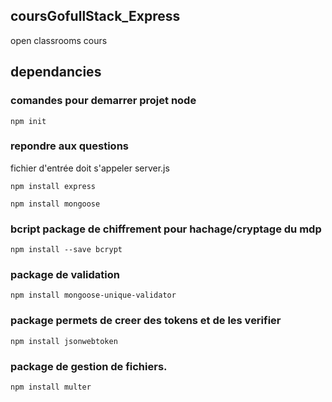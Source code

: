 ## coursGofullStack_Express
open classrooms cours

## dependancies
### comandes pour demarrer projet node
`npm init`
### repondre aux questions
fichier d'entrée doit s'appeler server.js

`npm install express`

`npm install mongoose`

### bcript package de chiffrement pour hachage/cryptage du mdp
`npm install --save bcrypt`
### package de validation
`npm install mongoose-unique-validator`

### package permets de creer des tokens et de les verifier
`npm install jsonwebtoken`

### package de gestion de fichiers.
`npm install multer`